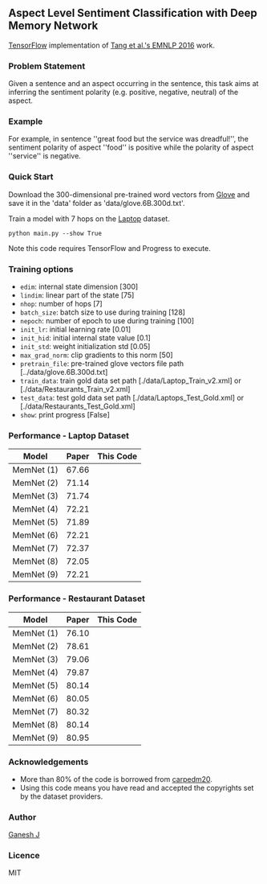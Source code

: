 ## Aspect Level Sentiment Classification with Deep Memory Network

[TensorFlow](https://www.tensorflow.org/) implementation of [Tang et al.'s EMNLP 2016](https://arxiv.org/abs/1605.08900) work.

### Problem Statement
Given a sentence and an aspect occurring in the sentence, this task aims at inferring the sentiment polarity (e.g. positive, negative, neutral) of the aspect.

### Example
For example, in sentence ''great food but the service was dreadful!'', the sentiment polarity of aspect ''food'' is positive while the polarity of aspect ''service'' is negative.

### Quick Start
Download the 300-dimensional pre-trained word vectors from [Glove](http://nlp.stanford.edu/projects/glove/) and save it in the 'data' folder as 'data/glove.6B.300d.txt'. 

Train a model with 7 hops on the [Laptop](http://alt.qcri.org/semeval2016/task5/) dataset.
```
python main.py --show True
```

Note this code requires TensorFlow and Progress to execute.

### Training options
* `edim`: internal state dimension [300]
* `lindim`: linear part of the state [75]
* `nhop`: number of hops [7]
* `batch_size`: batch size to use during training [128]
* `nepoch`: number of epoch to use during training [100]
* `init_lr`: initial learning rate [0.01]
* `init_hid`: initial internal state value [0.1]
* `init_std`: weight initialization std [0.05]
* `max_grad_norm`: clip gradients to this norm [50]
* `pretrain_file`: pre-trained glove vectors file path [../data/glove.6B.300d.txt]
* `train_data`: train gold data set path [./data/Laptop_Train_v2.xml] or [./data/Restaurants_Train_v2.xml]
* `test_data`: test gold data set path [./data/Laptops_Test_Gold.xml] or [./data/Restaurants_Test_Gold.xml]
* `show`: print progress [False]

### Performance - Laptop Dataset
| Model | Paper | This Code|
|---|---|---|
|MemNet (1)|67.66||
|MemNet (2)|71.14||
|MemNet (3)|71.74||
|MemNet (4)|72.21||
|MemNet (5)|71.89||
|MemNet (6)|72.21||
|MemNet (7)|72.37||
|MemNet (8)|72.05||
|MemNet (9)|72.21||

### Performance - Restaurant Dataset
| Model | Paper | This Code|
|---|---|---|
|MemNet (1)|76.10||
|MemNet (2)|78.61||
|MemNet (3)|79.06||
|MemNet (4)|79.87||
|MemNet (5)|80.14||
|MemNet (6)|80.05||
|MemNet (7)|80.32||
|MemNet (8)|80.14||
|MemNet (9)|80.95||

### Acknowledgements
* More than 80% of the code is borrowed from [carpedm20](https://github.com/carpedm20/MemN2N-tensorflow).
* Using this code means you have read and accepted the copyrights set by the dataset providers. 

### Author
[Ganesh J](https://researchweb.iiit.ac.in/~ganesh.j/)

### Licence
MIT